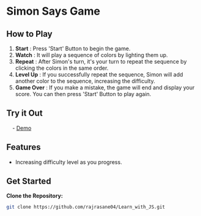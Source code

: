 # Simon Says Game

## How to Play

1. **Start** : Press 'Start' Button to begin the game.
2. **Watch** : It will play a sequence of colors by lighting them up.
3. **Repeat** : After Simon's turn, it's your turn to repeat the sequence by clicking the colors in the same order.
4. **Level Up** : If you successfully repeat the sequence, Simon will add another color to the sequence, increasing the difficulty.
5. **Game Over** : If you make a mistake, the game will end and display your score. You can then press 'Start' Button to play again.

## Try it Out

&nbsp;&nbsp;&nbsp; - [Demo](https://rajrasane04.github.io/simon-says_game/)

## Features

- Increasing difficulty level as you progress.

## Get Started

**Clone the Repository:**
   ```bash
   git clone https://github.com/rajrasane04/Learn_with_JS.git
